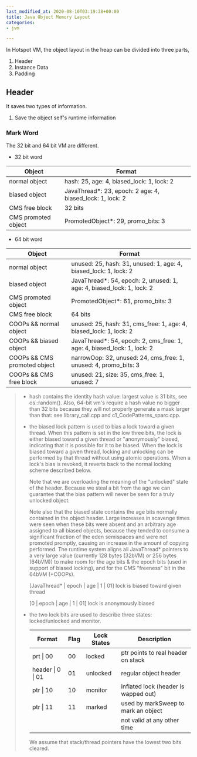 ```yaml
---
last_modified_at: 2020-08-10T03:19:38+00:00
title: Java Object Memory Layout
categories:
- jvm

---
```

In Hotspot VM, the object layout in the heap can be divided into three parts,

1. Header
2. Instance Data
3. Padding

## Header

It saves two types of information.

1. Save the object self's runtime information

### Mark Word

The 32 bit and 64 bit VM are different.

* 32 bit word

| Object | Format |
| --- | --- |
| normal object | hash: 25, age: 4, biased_lock: 1, lock: 2 |
| biased object | JavaThread*: 23, epoch: 2 age: 4, biased_lock: 1, lock: 2 |
| CMS free block | 32 bits |
| CMS promoted object | PromotedObject*: 29, promo_bits: 3 |

* 64 bit word

| Object | Format |
| --- | --- |
| normal object | unused: 25, hash: 31, unused: 1, age: 4, biased_lock: 1, lock: 2 |
| biased object | JavaThread*: 54, epoch: 2, unused: 1, age: 4, biased_lock: 1, lock: 2 |
| CMS promoted object | PromotedObject*: 61, promo_bits: 3 |
| CMS free block | 64 bits |
| COOPs && normal object | unused: 25, hash: 31, cms_free: 1, age: 4, biased_lock: 1, lock: 2 |
| COOPs && biased object | JavaThread*: 54, epoch: 2, cms_free: 1, age: 4, biased_lock: 1, lock: 2 |
| COOPs && CMS promoted object | narrowOop: 32, unused: 24, cms_free: 1, unused: 4, promo_bits: 3 |
| COOPs && CMS free block | unused: 21, size: 35, cms_free: 1, unused: 7 |

> * hash contains the identity hash value: largest value is
>   31 bits, see os::random().  Also, 64-bit vm's require
>   a hash value no bigger than 32 bits because they will not
>   properly generate a mask larger than that: see library_call.cpp
>   and c1_CodePatterns_sparc.cpp.
> * the biased lock pattern is used to bias a lock toward a given
>   thread. When this pattern is set in the low three bits, the lock
>   is either biased toward a given thread or "anonymously" biased,
>   indicating that it is possible for it to be biased. When the
>   lock is biased toward a given thread, locking and unlocking can
>   be performed by that thread without using atomic operations.
>   When a lock's bias is revoked, it reverts back to the normal
>   locking scheme described below.
>
>   Note that we are overloading the meaning of the "unlocked" state
>   of the header. Because we steal a bit from the age we can
>   guarantee that the bias pattern will never be seen for a truly
>   unlocked object.
>
>   Note also that the biased state contains the age bits normally
>   contained in the object header. Large increases in scavenge
>   times were seen when these bits were absent and an arbitrary age
>   assigned to all biased objects, because they tended to consume a
>   significant fraction of the eden semispaces and were not
>   promoted promptly, causing an increase in the amount of copying
>   performed. The runtime system aligns all JavaThread* pointers to
>   a very large value (currently 128 bytes (32bVM) or 256 bytes (64bVM))
>   to make room for the age bits & the epoch bits (used in support of
>   biased locking), and for the CMS "freeness" bit in the 64bVM (+COOPs).
>
>   \[JavaThread* | epoch | age | 1 | 01\]       lock is biased toward given thread
>
>   \[0           | epoch | age | 1 | 01\]       lock is anonymously biased
> * the two lock bits are used to describe three states: locked/unlocked and monitor.
>
>   | Format | Flag | Lock States | Description |
>   | --- | --- | --- | --- |
>   | prt                \| 00 | 00 | locked | ptr points to real header on stack |
>   | header  \| 0 \| 01 | 01 | unlocked | regular object header |
>   | ptr                \| 10 | 10 | monitor | inflated lock (header is wapped out) |
>   | ptr                \| 11 | 11 | marked | used by markSweep to mark an object |
>   |  |  |  | not valid at any other time |
>
>   We assume that stack/thread pointers have the lowest two bits cleared.